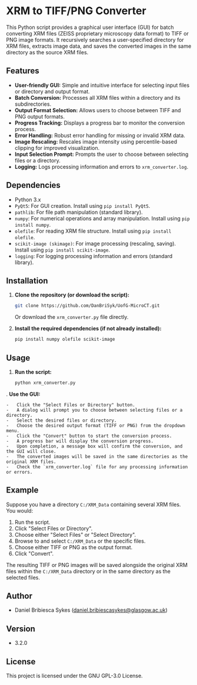 # XRM to TIFF/PNG Converter

This Python script provides a graphical user interface (GUI) for batch converting XRM files (ZEISS proprietary microscopy data format) to TIFF or PNG image formats. It recursively searches a user-specified directory for XRM files, extracts image data, and saves the converted images in the same directory as the source XRM files.

## Features

-   **User-friendly GUI:** Simple and intuitive interface for selecting input files or directory and output format.
-   **Batch Conversion:** Processes all XRM files within a directory and its subdirectories.
-   **Output Format Selection:** Allows users to choose between TIFF and PNG output formats.
-   **Progress Tracking:** Displays a progress bar to monitor the conversion process.
-   **Error Handling:** Robust error handling for missing or invalid XRM data.
-   **Image Rescaling:** Rescales image intensity using percentile-based clipping for improved visualization.
-   **Input Selection Prompt:** Prompts the user to choose between selecting files or a directory.
-   **Logging:** Logs processing information and errors to `xrm_converter.log`.

## Dependencies

-   Python 3.x
-   `PyQt5`: For GUI creation. Install using `pip install PyQt5`.
-   `pathlib`: For file path manipulation (standard library).
-   `numpy`: For numerical operations and array manipulation. Install using `pip install numpy`.
-   `olefile`: For reading XRM file structure. Install using `pip install olefile`.
-   `scikit-image (skimage)`: For image processing (rescaling, saving). Install using `pip install scikit-image`.
-   `logging`: For logging processing information and errors (standard library).


## Installation

1.  **Clone the repository (or download the script):**

    ```bash
    git clone https://github.com/DanBriSyk/UofG-MicroCT.git
    ```

    Or download the `xrm_converter.py` file directly.

2.  **Install the required dependencies (if not already installed):**

    ```bash
    pip install numpy olefile scikit-image
    ```

## Usage

1.  **Run the script:**

    ```bash
    python xrm_converter.py
    ```

.  **Use the GUI:**

    -   Click the "Select Files or Directory" button.
    -   A dialog will prompt you to choose between selecting files or a directory.
    -   Select the desired files or directory.
    -   Choose the desired output format (TIFF or PNG) from the dropdown menu.
    -   Click the "Convert" button to start the conversion process.
    -   A progress bar will display the conversion progress.
    -   Upon completion, a message box will confirm the conversion, and the GUI will close.
    -   The converted images will be saved in the same directories as the original XRM files.
    -   Check the `xrm_converter.log` file for any processing information or errors.

## Example

Suppose you have a directory `C:/XRM_Data` containing several XRM files. You would:

1.  Run the script.
2.  Click "Select Files or Directory".
3.  Choose either "Select Files" or "Select Directory".
4.  Browse to and select `C:/XRM_Data` or the specific files.
5.  Choose either TIFF or PNG as the output format.
6.  Click "Convert".

The resulting TIFF or PNG images will be saved alongside the original XRM files within the `C:/XRM_Data` directory or in the same directory as the selected files.


## Author

-   Daniel Bribiesca Sykes ([daniel.bribiescasykes@glasgow.ac.uk](mailto:daniel.bribiescasykes@glasgow.ac.uk))

## Version

-   3.2.0

## License

This project is licensed under the GNU GPL-3.0 License.
